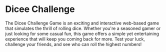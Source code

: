 # Dicee Challenge
 The Dicee Challenge Game is an exciting and interactive web-based game that simulates the thrill of rolling dice. Whether you're a seasoned gamer or just looking for some casual fun, this game offers a simple yet entertaining experience that will keep you coming back for more. Test your luck, challenge your friends, and see who can roll the highest numbers!
